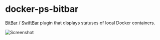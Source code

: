 # docker-ps-bitbar

[BitBar](https://getbitbar.com) / [SwiftBar](https://swiftbar.app) plugin that displays statuses of local Docker containers.

![Screenshot](screenshot.jpg)
